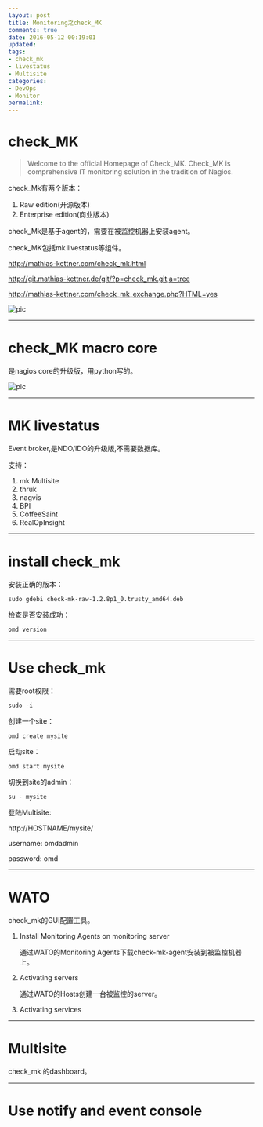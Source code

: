 ```yaml
---
layout: post
title: Monitoring之check_MK
comments: true
date: 2016-05-12 00:19:01
updated:
tags:
- check_mk
- livestatus
- Multisite
categories:
- DevOps
- Monitor
permalink:
---
```


# check_MK

> Welcome to the official Homepage of Check_MK. Check_MK is comprehensive IT monitoring solution in the tradition of Nagios.

check_Mk有两个版本：
1. Raw edition(开源版本)
2. Enterprise edition(商业版本)

check_Mk是基于agent的，需要在被监控机器上安装agent。

check_MK包括mk livestatus等组件。

<http://mathias-kettner.com/check_mk.html>

<http://git.mathias-kettner.de/git/?p=check_mk.git;a=tree>

<http://mathias-kettner.com/check_mk_exchange.php?HTML=yes>

![pic](/images/mkdis.PNG)

***

# check_MK macro core

是nagios core的升级版，用python写的。

![pic](/images/check_mk.PNG)

***

# MK livestatus

Event broker,是NDO/IDO的升级版,不需要数据库。

支持：
1. mk Multisite
2. thruk
3. nagvis
4. BPI
5. CoffeeSaint
6. RealOpInsight

***

# install check_mk

安装正确的版本：

    sudo gdebi check-mk-raw-1.2.8p1_0.trusty_amd64.deb

检查是否安装成功：

    omd version

***

# Use check_mk

需要root权限：

    sudo -i

创建一个site：

    omd create mysite

启动site：

    omd start mysite

切换到site的admin：

    su - mysite

登陆Multisite:

http://HOSTNAME/mysite/

username: omdadmin

password: omd

***

# WATO

check_mk的GUI配置工具。

1. Install Monitoring Agents on monitoring server

    通过WATO的Monitoring Agents下载check-mk-agent安装到被监控机器上。

2. Activating servers

    通过WATO的Hosts创建一台被监控的server。

3. Activating services

***

# Multisite

check_mk 的dashboard。

***

# Use notify and event console
